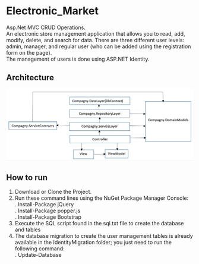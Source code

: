 # Electronic_Market

Asp.Net MVC CRUD Operations.<br>
An electronic store management application that allows you to read, add, modify, delete, and search for data.
There are three different user levels: admin, manager, and regular user (who can be added using the registration form on the page).<br>
The management of users is done using ASP.NET Identity.

## Architecture
![Architecture](./Architecture.PNG)

## How to run
1. Download or Clone the Project.
2. Run these command lines using the NuGet Package Manager Console: <br>
   . Install-Package jQuery <br>
   . Install-Package popper.js <br>
   . Install-Package Bootstrap <br>
3. Execute the SQL script found in the sql.txt file to create the database and tables
4. The database migration to create the user management tables is already available in the IdentityMigration folder; you just need to run the following command:<br>
  . Update-Database
